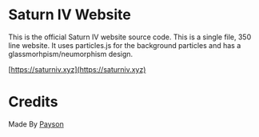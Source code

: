 # Saturn IV Website

This is the official Saturn IV website source code. This is a single file, 350 line website. It uses particles.js for the background particles and has a glassmorhpism/neumorphism design.

[https://saturniv.xyz](https://saturniv.xyz)

# Credits

Made By [Payson](https://github.com/paysonism)
